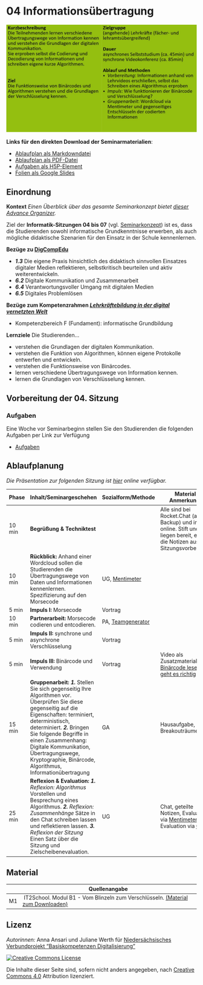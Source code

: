 # 04 Informationsübertragung

<img src="https://raw.githubusercontent.com/Lehrerbildung/Lehrerbildung.github.io/master/GenutzteBilder/Steckbriefe/steckbrief_4.jpg" alt="" style="width:600px;">

**Links für den direkten Download der Seminarmaterialien**:  
* [Ablaufplan als Markdowndatei](https://raw.githubusercontent.com/Lehrerbildung/BKD-github/main/static/mds/4-InfoÜbertragung.md)  
* [Ablaufplan als PDF-Datei](https://github.com/Lehrerbildung/BKD-github/raw/main/content/PDFs/4-InfoÜbertragung.pdf)  
* [Aufgaben als H5P-Element](https://github.com/Lehrerbildung/BKD-github/raw/main/content/h5pElemente/4-InfoÜbertragung.h5p)  
* [Folien als Google Slides](https://docs.google.com/presentation/d/1NqjiGLKgyxN7rZCyOGr0JPp2GpRzRjncI89gZacbRz0/edit#slide=id.p)  



## Einordnung
**Kontext**
*Einen Überblick über das gesamte Seminarkonzept bietet [dieser Advance Organizer](https://lehrerbildung.github.io/3_-seminarkonzept/ueberblick/).*

 Ziel der **Informatik-Sitzungen 04 bis 07** (vgl. [Seminarkonzept](https://lehrerbildung.github.io/3_-seminarkonzept/ueberblick/)) ist es, dass die Studierenden sowohl informatische Grundkenntnisse erwerben, als auch mögliche didaktische Szenarien für den Einsatz in der Schule kennenlernen.




**Bezüge zu [DigCompEdu](https://ec.europa.eu/jrc/en/digcompedu)**
+ ***1.3*** Die eigene Praxis hinsichtlich des didaktisch sinnvollen Einsatzes digitaler Medien reflektieren, selbstkritisch beurteilen und aktiv weiterentwickeln.
+ ***6.2*** Digitale Kommunikation und Zusammenarbeit
+ ***6.4*** Verantwortungsvoller Umgang mit digitalen Medien
+ ***6.5*** Digitales Problemlösen


**Bezüge zum Kompetenzrahmen *[Lehrkräftebildung in der digital vernetzten Welt](http://www.lehrerbildungsverbund-niedersachsen.de/index.php?s=KompetenzrahmenLehrkraeftebildunginderdigitalvernetztenWelt)***
+  Kompetenzbereich F (Fundament): informatische Grundbildung

 **Lernziele**
 Die Studierenden...
+ verstehen die Grundlagen der digitalen Kommunikation.
+ verstehen die Funktion von Algorithmen, können eigene Protokolle entwerfen und entwickeln.
+ verstehen die Funktionsweise von Binärcodes.
+ lernen verschiedene Übertragungswege von Information kennen.
+ lernen die Grundlagen von Verschlüsselung kennen.




## Vorbereitung der 04. Sitzung

### Aufgaben
Eine Woche vor Seminarbeginn stellen Sie den Studierenden die folgenden  Aufgaben per Link zur Verfügung

* [Aufgaben](https://lehrerbildung.github.io/die_lehrveranstaltung_basiskompetenzen_digitalisierung/session4/session4_aufgaben/)



## Ablaufplanung
*Die Präsentation zur folgenden Sitzung ist [hier](https://docs.google.com/presentation/d/1NqjiGLKgyxN7rZCyOGr0JPp2GpRzRjncI89gZacbRz0/edit#slide=id.p) online verfügbar.*

| Phase | Inhalt/Seminargeschehen | Sozialform/Methode | Material & Anmerkungen |
| -------- | -------- | -------- | -------- |
|  10 min |  **Begrüßung & Techniktest** |  |Alle sind bei Rocket.Chat (als Backup) und im BBB online. Stift und Zettel liegen bereit, ebenso die Notizen aus der Sitzungsvorbereitung.  |
| 10 min | **Rückblick:** Anhand einer Wordcloud sollen die Studierenden die Übertragungswege von Daten und Informationen kennenlernen. Spezifizierung auf den Morsecode  |UG, [Mentimeter](https://www.mentimeter.com/)| |
| 5 min  | **Impuls I:**   Morsecode   | Vortrag ||
|  10 min | **Partnerarbeit:** Morsecode codieren und entcodieren.| PA, [Teamgenerator](https://www.jamestease.co.uk/team-generator/) |  |
| 5 min | **Impuls II:** synchrone und asynchrone Verschlüsselung| Vortrag ||
| 5 min | **Impuls III:** Binärcode und Verwendung | Vortrag |Video als Zusatzmaterial [Binärcode lesen so geht es richtig](https://www.youtube.com/watch?v=g4StGSsyMqg) |
| 15 min | **Gruppenarbeit:** ***1.*** Stellen Sie sich gegenseitig Ihre Algorithmen vor. Überprüfen Sie diese gegenseitig auf die Eigenschaften: terminiert, deterministisch, determiniert. ***2.*** Bringen Sie folgende Begriffe in einen Zusammenhang: Digitale Kommunikation, Übertragungswege, Kryptographie, Binärcode, Algorithmus, Informationübertragung | GA | Hausaufgabe, Breakouträume |
| 25 min | **Reflexion & Evaluation:** ***1.** Reflexion: Algorithmus* Vorstellen und Besprechung eines Algorithmus. ***2.** Reflexion: Zusammenhänge* Sätze in den Chat schreiben lassen und reflektieren lassen. ***3.** Reflexion der Sitzung* Einen Satz über die Sitzung und Zielscheibenevaluation.| UG | Chat, geteilte Notizen, Evaluation via [Mentimeter](https://www.mentimeter.com/), Evaluation via [Oncoo](https://www.oncoo.de/oncoo.php)|

## Material
|  | Quellenangabe |
| -------- | -------- |
| M1     |<a href="https://creativecommons.org/licenses/by-nc-sa/4.0/" target="_top"><img alt="" src="https://legalidadonline.com/wp-content/uploads/2019/04/Atribución-NoComercial-CompartirIgual-CC-BY-NC-SA-4.0.jpg" width="75px" /></a> IT2School. Modul B1 - Vom Blinzeln zum Verschlüsseln. [(Material zum Downloaden)](https://cs.uol.de/s/CdkRCgRtgB8YZ3F?path=%2F2_Basismodule%2FB1_Blinzeln) |


## Lizenz
*Autorinnen:*  Anna Ansari und Juliane Werth für [Niedersächsisches Verbundprojekt “Basiskompetenzen Digitalisierung”](http://www.lehrerbildungsverbund-niedersachsen.de/index.php?s=ProjektBasiskompetenzenDigitalisierung)



<a rel="license" href="http://creativecommons.org/licenses/by/4.0/"><img alt="Creative Commons License" style="border-width:0" src="https://i.creativecommons.org/l/by/4.0/88x31.png" /></a><br/><p>Die Inhalte dieser Seite sind, sofern nicht anders angegeben, nach <a rel="license" href="http://creativecommons.org/licenses/by/4.0/">Creative Commons 4.0</a> Attribution lizenziert.</p>
